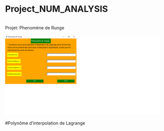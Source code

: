 # Project_NUM_ANALYSIS
<br>Projet: Phenomène de  Runge <br>
<br><img src="GIF.gif"> <br>
<br>#Polynôme d’interpolation de Lagrange<br>

